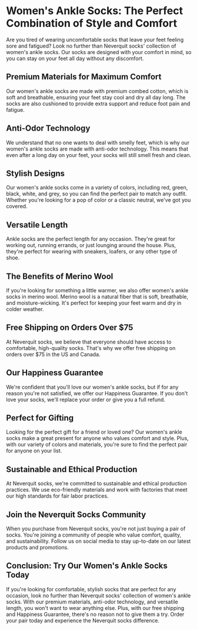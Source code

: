 # Women's Ankle Socks: The Perfect Combination of Style and Comfort

Are you tired of wearing uncomfortable socks that leave your feet feeling sore and fatigued? Look no further than Neverquit socks' collection of women's ankle socks. Our socks are designed with your comfort in mind, so you can stay on your feet all day without any discomfort.

## Premium Materials for Maximum Comfort

Our women's ankle socks are made with premium combed cotton, which is soft and breathable, ensuring your feet stay cool and dry all day long. The socks are also cushioned to provide extra support and reduce foot pain and fatigue. 

## Anti-Odor Technology

We understand that no one wants to deal with smelly feet, which is why our women's ankle socks are made with anti-odor technology. This means that even after a long day on your feet, your socks will still smell fresh and clean.

## Stylish Designs

Our women's ankle socks come in a variety of colors, including red, green, black, white, and grey, so you can find the perfect pair to match any outfit. Whether you're looking for a pop of color or a classic neutral, we've got you covered.

## Versatile Length

Ankle socks are the perfect length for any occasion. They're great for working out, running errands, or just lounging around the house. Plus, they're perfect for wearing with sneakers, loafers, or any other type of shoe.

## The Benefits of Merino Wool

If you're looking for something a little warmer, we also offer women's ankle socks in merino wool. Merino wool is a natural fiber that is soft, breathable, and moisture-wicking. It's perfect for keeping your feet warm and dry in colder weather.

## Free Shipping on Orders Over $75

At Neverquit socks, we believe that everyone should have access to comfortable, high-quality socks. That's why we offer free shipping on orders over $75 in the US and Canada. 

## Our Happiness Guarantee

We're confident that you'll love our women's ankle socks, but if for any reason you're not satisfied, we offer our Happiness Guarantee. If you don't love your socks, we'll replace your order or give you a full refund.

## Perfect for Gifting

Looking for the perfect gift for a friend or loved one? Our women's ankle socks make a great present for anyone who values comfort and style. Plus, with our variety of colors and materials, you're sure to find the perfect pair for anyone on your list.

## Sustainable and Ethical Production

At Neverquit socks, we're committed to sustainable and ethical production practices. We use eco-friendly materials and work with factories that meet our high standards for fair labor practices.

## Join the Neverquit Socks Community

When you purchase from Neverquit socks, you're not just buying a pair of socks. You're joining a community of people who value comfort, quality, and sustainability. Follow us on social media to stay up-to-date on our latest products and promotions.

## Conclusion: Try Our Women's Ankle Socks Today

If you're looking for comfortable, stylish socks that are perfect for any occasion, look no further than Neverquit socks' collection of women's ankle socks. With our premium materials, anti-odor technology, and versatile length, you won't want to wear anything else. Plus, with our free shipping and Happiness Guarantee, there's no reason not to give them a try. Order your pair today and experience the Neverquit socks difference.